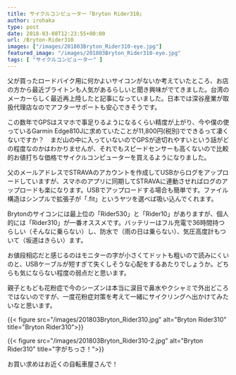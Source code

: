 ```yaml
---
title: サイクルコンピューター「Bryton Rider310」
author: irohaka
type: post
date: 2018-03-08T12:23:55+00:00
url: /Bryton-Rider310
images: ["/images/201803Bryton_Rider310-eye.jpg"]
featured_image: "/images/201803Bryton_Rider310-eye.jpg"
tags: [ "サイクルコンピューター" ]
---
```


父が買ったロードバイク用に何かよいサイコンがないか考えていたところ、お店の方から最近ブライトンも人気があるらしいと聞き興味がでてきました。台湾のメーカーらしく最近再上陸したと記事になっていました。日本では深谷産業が取扱代理店なのでアフターサポートも安心できそうです。
  
この数年でGPSはスマホで事足りるようになるくらい精度が上がり、今や僕の使っているGarmin Edge810Jに求めていたことが11,800円(税別)でできるって凄くないですか？　まだ山の中に入っていないのでGPSが途切れやすいという話がどの程度なのかはわかりませんが、それでもスピードセンサーも高くないので比較的お値打ちな価格でサイクルコンピューターを買えるようになりました。
  
父のメールアドレスでSTRAVAのアカウントを作成してUSBからログをアップロードしていますが、スマホのアプリに同期してSTRAVAに連動させればログのアップロードも楽になります。USBでアップロードする場合も簡単です。ファイル構造はシンプルで拡張子が「.fit」というヤツを選べば吸い込んでくれます。
  
Brytonのサイコンには最上位の「Rider530」と「Rider10」がありますが、個人的には「Rider310」が一番オススメです。バッテリーはフル充電で36時間持つらしい（そんなに乗らない）し、防水で（雨の日は乗らない）、気圧高度計もついて（坂道はきらい）ます。
  
お値段相応だと感じるのはモニターの字が小さくてドットも粗いので読みにくいのと、USBケーブルが短すぎて失くしそうな心配をするあたりでしょうか。どちらも気にならない程度の弱点だと思います。
  
親子ともども花粉症で今のシーズンは本当に涙目で鼻水やクシャミで外出どころではないのですが、一度花粉症対策を考えて一緒にサイクリングへ出かけてみたいなと思います。


{{< figure src="/images/201803Bryton_Rider310.jpg" alt="Bryton Rider310" title="Bryton Rider310">}}


{{< figure src="/images/201803Bryton_Rider310-2.jpg" alt="Bryton Rider310" title="字がちっさ！">}}


お買い求めはお近くの自転車屋さんで！